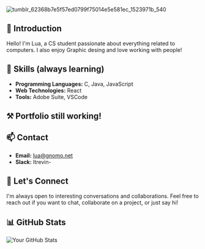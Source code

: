 ![tumblr_62368b7e5f57ed0799f75014e5e581ec_1523971b_540](https://github.com/dhsudev/dhsudev/assets/74731906/a6b6a9e7-0fd3-4e7f-8a74-34f4fec2aefa)
## 👋 Introduction
Hello! I'm Lua, a CS student passionate about everything related to computers. I also enjoy Graphic desing and love working with people! 

## 🚀 Skills (always learning)
- **Programming Languages:** C, Java, JavaScript
- **Web Technologies:** React
- **Tools:** Adobe Suite, VSCode

## ⚒ Portfolio still working!

## 📫 Contact
- **Email:** lua@gnomo.net
- **Slack:** ltrevin-

## 🤝 Let's Connect
I'm always open to interesting conversations and collaborations. Feel free to reach out if you want to chat, collaborate on a project, or just say hi!

## 📊 GitHub Stats
![Your GitHub Stats](https://github-readme-stats.vercel.app/api?username=dhsudev&show_icons=true&count_private=true&hide=contribs,prs&theme=dark)
